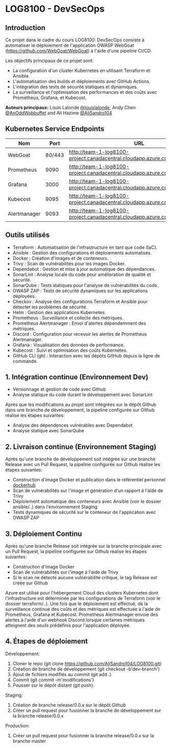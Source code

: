 # LOG8100 - DevSecOps

## Introduction

Ce projet dans le cadre du cours LOG8100: DevSecOps consiste à automatiser le déploiement de l'application OWASP WebGoat (https://github.com/WebGoat/WebGoat) à l'aide d'une pipeline CI/CD.

Les objectifs principaux de ce projet sont:

- La configuration d'un cluster Kubernetes en utilisant Terraform et Ansible.
- L'automatisation des builds et déploiements avec GitHub Actions.
- L'intégration des tests de sécurité statiques et dynamiques.
- La surveillance et l'optimisation des performances et des coûts avec Prometheus, Grafana, et Kubecost.

**Auteurs principaux:** Louis Lalonde [@louislalonde](https://github.com/LouisLalonde), Andy Chen [@AnOddWobbuffet](https://github.com/AnOddWobbuffet) and Ali Hazime [@AliSandro104](https://github.com/AliSandro104)

## Kubernetes Service Endpoints

| Nom | Port | URL |
|----------|----------|----------|
| WebGoat    | 80/443     | http://team-1-log8100-project.canadacentral.cloudapp.azure.com/WebGoat/login     |
| Prometheus    | 9090     | http://team-1-log8100-project.canadacentral.cloudapp.azure.com:9090/    |
| Grafana    | 3000     | http://team-1-log8100-project.canadacentral.cloudapp.azure.com:3000/     |
| Kubecost    | 9095     | http://team-1-log8100-project.canadacentral.cloudapp.azure.com:9095/     |
| Alertmanager    | 9093     | http://team-1-log8100-project.canadacentral.cloudapp.azure.com:9093/   |


## Outils utilisés

- Terraform : Automatisation de l'infrastructure en tant que code (IaC).
- Ansible : Gestion des configurations et déploiements automatisés.
- Docker : Création d'images et de conteneurs.
- Trivy : Scan de vulnérabilités pour les images Docker.
- Dependabot : Gestion et mise à jour automatique des dépendances.
- SonarLint : Analyse locale du code pour amélioration de qualité et sécurité.
- SonarQube : Tests statiques pour l'analyse de vulnérabilités du code.
- OWASP ZAP : Tests de sécurité dynamiques sur les applications déployées.
- Checkov : Analyse des configurations Terraform et Ansible pour détecter les problèmes de sécurité.
- Helm : Gestion des applications Kubernetes.
- Prometheus : Surveillance et collecte des métriques.
- Prometheus Alertmanager : Envoi d'alertes dépendemment des métriques.
- Discord : Configuration pour recevoir les alertes de Prometheus Alertmanager.
- Grafana : Visualisation des données de performance.
- Kubecost : Suivi et optimisation des coûts Kubernetes.
- GitHub CLI (gh) : Interaction avec les dépôts GitHub depuis la ligne de commande.

## 1. Intégration continue (Environnement Dev)

- Versionnage et gestion de code avec Github
- Analyse statique du code durant le développement avec SonarLint

Après que les modifications au projet sont intégrées sur le dépôt Github dans une branche de développement, la pipeline configurée sur Github réalise les étapes suivantes:

- Analyse des dépendences vulnérables avec Dependabot
- Analyse statique avec SonarQube

## 2. Livraison continue (Environnement Staging)

Après qu'une branche de développement soit intégrée sur une branche Release avec un Pull Request, la pipeline configurée sur Github réalise les étapes suivantes:

- Construction d'image Docker et publication dans le référentiel personnel [dockerhub](https://hub.docker.com/repository/docker/llalondedkhub/log8100-webgoat/tags) 
- Scan de vulnérabilités sur l'image et génération d'un rapport à l'aide de Trivy
- Déploiement automatique des conteneurs avec Ansible (voir le dossier ansible/..) dans l'environnement Staging
- Tests dynamiques de sécurité sur le conteneur de l'application avec OWASP ZAP

## 3. Déploiement Continu

Après qu'une branche Release soit intégrée sur la branche principale avec un Pull Request, la pipeline configurée sur Github réalise les étapes suivantes:

- Construction d'image Docker
- Scan de vulnérabilités sur l'image à l'aide de Trivy
- Si le scan ne détecte aucune vulnérabilité critique, le tag Release est créée sur Github

Azure est utilisé pour l'hébergement Cloud des clusters Kubernetes dont l'infrastructure est déterminée par les configurations de Terraform (voir le dossier terraform/..). Une fois que le déploiement est effectué, de la surveillance continue des coûts et des métriques est effectuée à l'aide de Prometheus, Grafana et Kubecost. Prometheus Alertmanager envoie des alertes à l'aide d'un webhook Discord lorsque certaines métriques atteignent des seuils prédéfinis pour l'application déployée.

## 4. Étapes de déploiement

Développement:

1. Cloner le repo (git clone https://github.com/AliSandro104/LOG8100.git)
2. Création de branche de développement (git checkout -b'dev-branch')
3. Ajout de fichiers modifiés au commit (git add .)
4. Commit (git commit -m'modifications')
5. Pousser sur le dépôt distant (git push).

Staging:

1. Création de branche release/0.0.x sur le dépôt Github
2. Créer un pull request pour fusionner la branche de développement sur la branche release/0.0.x

Production:

1. Créer un pull request pour fusionner la branche release/0.0.x sur la branche master
